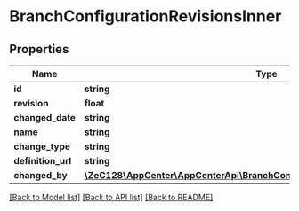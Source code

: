 # BranchConfigurationRevisionsInner

## Properties
Name | Type | Description | Notes
------------ | ------------- | ------------- | -------------
**id** | **string** |  | [optional] 
**revision** | **float** |  | [optional] 
**changed_date** | **string** |  | [optional] 
**name** | **string** |  | [optional] 
**change_type** | **string** |  | [optional] 
**definition_url** | **string** |  | [optional] 
**changed_by** | [**\ZeC128\AppCenter\AppCenterApi\BranchConfigurationRevisionsInnerChangedBy**](BranchConfigurationRevisionsInnerChangedBy.md) |  | [optional] 

[[Back to Model list]](../README.md#documentation-for-models) [[Back to API list]](../README.md#documentation-for-api-endpoints) [[Back to README]](../README.md)


